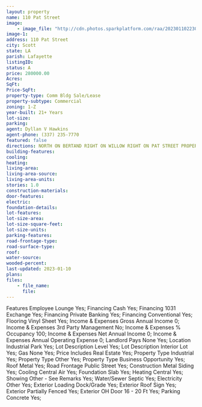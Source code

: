 ```yaml
---
layout: property
name: 110 Pat Street
image:
    - image_file: "http://cdn.photos.sparkplatform.com/raa/20230110223035807624000000.jpg"
image-1:
address: 110 Pat Street
city: Scott
state: LA
parish: Lafayette
listingID: 
status: A
price: 280000.00
Acres: 
SqFt: 
Price-SqFt: 
property-type: Comm Bldg Sale/Lease
property-subtype: Commercial
zoning: 1-Z
year-built: 21+ Years
lot-size: 
parking: 
agent: Dyllan V Hawkins
agent-phone: (337) 235-7770
featured: false
directions: NORTH ON BERTAND RIGHT ON WILLOW RIGHT ON PAT STREET PROPERTY IS ON LEFT
building-features: 
cooling: 
heating: 
living-area: 
living-area-source: 
living-area-units: 
stories: 1.0
construction-materials: 
door-features: 
electric: 
foundation-details: 
lot-features: 
lot-size-area: 
lot-size-square-feet: 
lot-size-units: 
parking-features: 
road-frontage-type: 
road-surface-type: 
roof: 
water-source: 
wooded-percent: 
last-updated: 2023-01-10
plans: 
files:
    - file_name:
      file:
---
```

Features	Employee Lounge	Yes;
Financing	Cash	Yes;
Financing	1031 Exchange	Yes;
Financing	Private Banking	Yes;
Financing	Conventional	Yes;
Flooring	Vinyl Sheet	Yes;
Income & Expenses	Gross Annual Income	0;
Income & Expenses	3rd Party Management	No;
Income & Expenses	% Occupancy	100;
Income & Expenses	Net Annual Income	0;
Income & Expenses	Annual Operating Expense	0;
Landlord Pays	None	Yes;
Location	Industrial Park	Yes;
Lot Description	Level	Yes;
Lot Description	Interior Lot	Yes;
Gas	None	Yes;
Price Includes	Real Estate	Yes;
Property Type	Industrial	Yes;
Property Type	Other	Yes;
Property Type	Business Opportunity	Yes;
Roof	Metal	Yes;
Road Frontage	Public Street	Yes;
Construction	Metal Siding	Yes;
Cooling	Central Air	Yes;
Foundation	Slab	Yes;
Heating	Central	Yes;
Showing	Other - See Remarks	Yes;
Water/Sewer	Septic	Yes;
Electricity	Other	Yes;
Exterior	Loading Dock/Grade	Yes;
Exterior	Roof Sign	Yes;
Exterior	Partially Fenced	Yes;
Exterior	OH Door 16 - 20 Ft	Yes;
Parking	Concrete	Yes;

